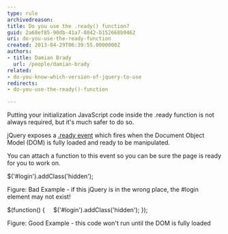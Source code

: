 ```yaml
---
type: rule
archivedreason: 
title: Do you use the .ready() function?
guid: 2a68ef85-90db-41a7-8042-b152668b9462
uri: do-you-use-the-ready-function
created: 2013-04-29T06:39:55.0000000Z
authors:
- title: Damian Brady
  url: /people/damian-brady
related:
- do-you-know-which-version-of-jquery-to-use
redirects:
- do-you-use-the-ready()-function

---
```


Putting your initialization JavaScript code inside the .ready function is not always required, but it's much safer to do so. 
<!--endintro-->

jQuery exposes a [.ready event](http&#58;//api.jquery.com/ready/) which fires when the Document Object Model (DOM) is fully loaded and ready to be manipulated.

You can attach a function to this event so you can be sure the page is ready for you to work on.

$('#login').addClass('hidden');

Figure: Bad Example - if this jQuery is in the wrong place, the #login element may not exist!

$(function() {
    $('#login').addClass('hidden');
});

Figure: Good Example - this code won't run until the DOM is fully loaded
